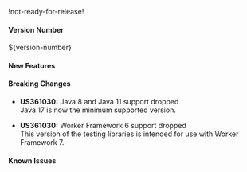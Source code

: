!not-ready-for-release!

#### Version Number
${version-number}

#### New Features

#### Breaking Changes
- **US361030:** Java 8 and Java 11 support dropped  
  Java 17 is now the minimum supported version.

- **US361030:** Worker Framework 6 support dropped  
  This version of the testing libraries is intended for use with Worker Framework 7.

#### Known Issues
